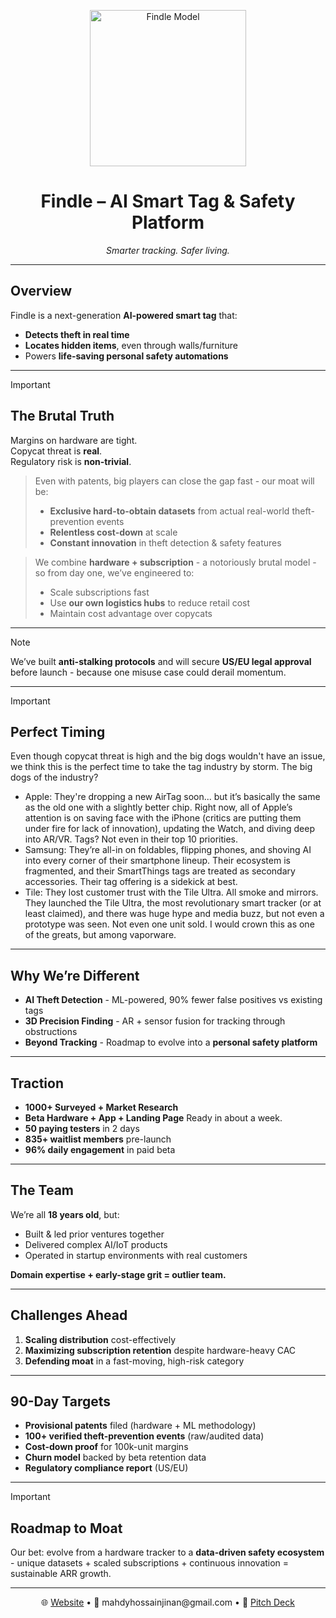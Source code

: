 <p align="center">
  <img src="https://i.ibb.co.com/qzn8sSv/model.png" alt="Findle Model" width="250"/>
</p>

<h1 align="center">Findle – AI Smart Tag & Safety Platform</h1>
<p align="center"><i>Smarter tracking. Safer living.</i></p>

---

## Overview
Findle is a next-generation **AI-powered smart tag** that:
- **Detects theft in real time**
- **Locates hidden items**, even through walls/furniture
- Powers **life-saving personal safety automations**

---
> [!IMPORTANT]
> ## The Brutal Truth
> Margins on hardware are tight.  
> Copycat threat is **real**.  
> Regulatory risk is **non-trivial**.  

> Even with patents, big players can close the gap fast - our moat will be:
> - **Exclusive hard-to-obtain datasets** from actual real-world theft-prevention events  
> - **Relentless cost-down** at scale
> - **Constant innovation** in theft detection & safety features

> We combine **hardware + subscription** - a notoriously brutal model - so from day one, we’ve engineered to:
> - Scale subscriptions fast
> - Use **our own logistics hubs** to reduce retail cost
> - Maintain cost advantage over copycats

---

> [!NOTE]
> We’ve built **anti-stalking protocols** and will secure **US/EU legal approval** before launch - because one misuse case could derail momentum.

---

> [!IMPORTANT]
> ## Perfect Timing
> Even though copycat threat is high and the big dogs wouldn't have an issue, we think this is the perfect time to take the tag industry by storm.
> The big dogs of the industry?
> - Apple: They're dropping a new AirTag soon... but it’s basically the same as the old one with a slightly better chip. Right now, all of Apple’s attention is on saving face with the iPhone (critics are putting them under fire for lack of innovation), updating the Watch, and diving deep into AR/VR. Tags? Not even in their top 10 priorities.
> - Samsung: They’re all-in on foldables, flipping phones, and shoving AI into every corner of their smartphone lineup. Their ecosystem is fragmented, and their SmartThings tags are treated as secondary accessories. Their tag offering is a sidekick at best.
> - Tile: They lost customer trust with the Tile Ultra. All smoke and mirrors. They launched the Tile Ultra, the most revolutionary smart tracker (or at least claimed), and there was huge hype and media buzz, but not even a prototype was seen. Not even one unit sold. I would crown this as one of the greats, but among vaporware.

---

## Why We’re Different
- **AI Theft Detection** - ML-powered, 90% fewer false positives vs existing tags  
- **3D Precision Finding** - AR + sensor fusion for tracking through obstructions  
- **Beyond Tracking** - Roadmap to evolve into a **personal safety platform**

---

## Traction
- **1000+ Surveyed + Market Research**
- **Beta Hardware + App + Landing Page** Ready in about a week.
- **50 paying testers** in 2 days  
- **835+ waitlist members** pre-launch  
- **96% daily engagement** in paid beta  
---

## The Team
We’re all **18 years old**, but:
- Built & led prior ventures together  
- Delivered complex AI/IoT products  
- Operated in startup environments with real customers  

**Domain expertise + early-stage grit = outlier team.**

---

## Challenges Ahead
1. **Scaling distribution** cost-effectively  
2. **Maximizing subscription retention** despite hardware-heavy CAC  
3. **Defending moat** in a fast-moving, high-risk category

---

## 90-Day Targets
- **Provisional patents** filed (hardware + ML methodology)  
- **100+ verified theft-prevention events** (raw/audited data)  
- **Cost-down proof** for 100k-unit margins  
- **Churn model** backed by beta retention data  
- **Regulatory compliance report** (US/EU)

---
> [!IMPORTANT]
> ## Roadmap to Moat
> Our bet: evolve from a hardware tracker to a **data-driven safety ecosystem** - unique datasets + scaled subscriptions + continuous innovation = sustainable ARR growth.

---

<p align="center">
  🌐 <a href="https://findle-tags.netlify.app" target='_blank'>Website</a> • 
  📩 mahdyhossainjinan@gmail.com • 
  📄 <a href="https://drive.google.com/file/d/1zxJFiRcKWeZRSh4j6gL_laRhD1Gjy_JX/view?usp=sharing" target='_blank'>Pitch Deck</a> 
</p>
